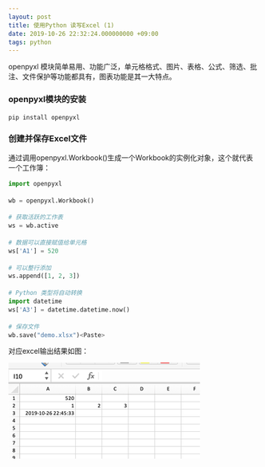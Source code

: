 ```yaml
---
layout: post
title: 使用Python 读写Excel (1)
date: 2019-10-26 22:32:24.000000000 +09:00
tags: python
---
```


openpyxl 模块简单易用、功能广泛，单元格格式、图片、表格、公式、筛选、批注、文件保护等功能都具有，图表功能是其一大特点。

### openpyxl模块的安装

```
pip install openpyxl
```

### 创建并保存Excel文件

通过调用openpyxl.Workbook()生成一个Workbook的实例化对象，这个就代表一个工作簿：

```python
import openpyxl

wb = openpyxl.Workbook()

# 获取活跃的工作表
ws = wb.active

# 数据可以直接赋值给单元格
ws['A1'] = 520

# 可以整行添加
ws.append([1, 2, 3])

# Python 类型将自动转换
import datetime
ws['A3'] = datetime.datetime.now()

# 保存文件
wb.save("demo.xlsx")<Paste>
```
对应excel输出结果如图：

![figure1](/assets/201910/2019-10-26_22-46-46.png)


